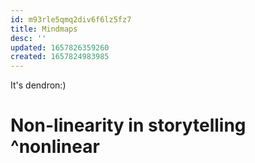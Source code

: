 ```yaml
---
id: m93rle5qmq2div6f6lz5fz7
title: Mindmaps
desc: ''
updated: 1657826359260
created: 1657824983985
---
```



It's dendron:)

# Non-linearity in storytelling ^nonlinear 